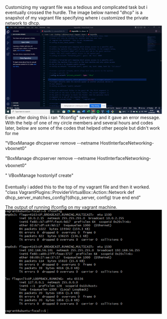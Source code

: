 Customizing my vagrant file was a tedious and complicated task but i eventually crossed the hurdle.
The image below named "dhcp" is a snapshot of my vagrant file specifying where i customized the private network to dhcp.
![dhcp](images/dhcp.PNG)
Even after doing this i ran "ifconfig" severally and it gave an error message.
With the help of one of my circle members and several hours and codes later, below are some of the codes that helped other people but didn't work for me 

"VBoxManage dhcpserver remove --netname HostInterfaceNetworking-vboxnet0"

 "BoxManage dhcpserver remove --netname HostInterfaceNetworking-vboxnet0"

" VBoxManage hostonlyif create"

Eventually i added this to the top of my vagrant file and then it worked.
 "class VagrantPlugins::ProviderVirtualBox::Action::Network
  def dhcp_server_matches_config?(dhcp_server, config)
    true
  end
end"


The output of running ifconfig on my vagrant machine.
![dhcp](images/ifconfig.PNG)


 

